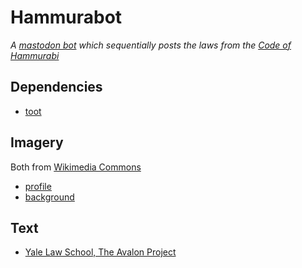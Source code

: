 # Hammurabot

_A [mastodon bot](https://botsin.space/@hammurabot) which sequentially posts the laws from the [Code of Hammurabi](https://en.wikipedia.org/wiki/Code_of_Hammurabi)_

## Dependencies
- [toot](https://toot.readthedocs.io/en/latest/)

## Imagery
Both from [Wikimedia Commons](https://commons.wikimedia.org/wiki/Main_Page)
- [profile](https://commons.wikimedia.org/wiki/File:King_Hammurabi_raises_his_right_arm_in_worship._Detail_of_a_votive_monument._Limestone._Circa_1792-1750_BCE._From_Sippar,_Iraq._The_British_Museum,_London.jpg)
- [background](https://upload.wikimedia.org/wikipedia/commons/thumb/1/18/Code_of_Hammurabi_99.jpg/1280px-Code_of_Hammurabi_99.jpg)

## Text
- [Yale Law School, The Avalon Project](https://avalon.law.yale.edu/ancient/hamframe.asp)
